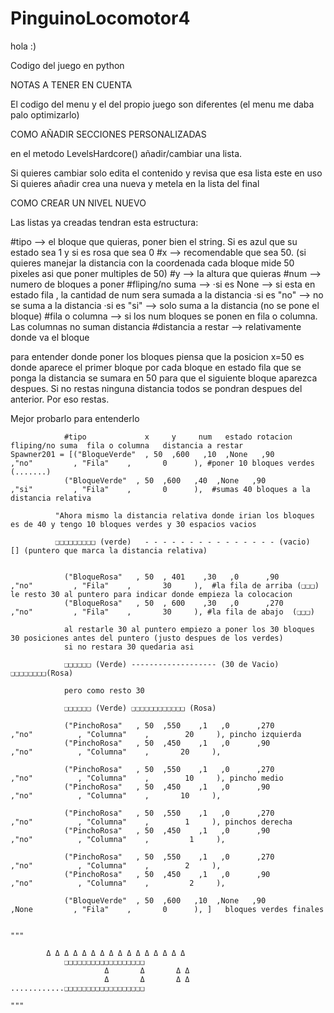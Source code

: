 # PinguinoLocomotor4

hola :)

Codigo del juego en python 


NOTAS A TENER EN CUENTA 

El codigo del menu y el del propio juego son diferentes (el menu me daba palo optimizarlo)

COMO AÑADIR SECCIONES PERSONALIZADAS

en el metodo LevelsHardcore() añadir/cambiar una lista.

Si quieres cambiar solo edita el contenido y revisa que esa lista este en uso
Si quieres añadir crea una nueva y metela en la lista del final

COMO CREAR UN NIVEL NUEVO

Las listas ya creadas tendran esta estructura:

#tipo --> el bloque que quieras, poner bien el string. Si es azul que su estado sea 1 y si es rosa que sea 0
#x --> recomendable que sea 50. (si quieres manejar la distancia con la coordenada cada bloque mide 50 pixeles asi que poner multiples de 50)
#y --> la altura que quieras
#num --> numero de bloques a poner
#fliping/no suma --> 
·si es None --> si esta en estado fila , la cantidad de num sera sumada a la distancia 
·si es "no" --> no se suma a la distancia
·si es "si" --> solo suma a la distancia (no se pone el bloque)
#fila o columna --> si los num bloques se ponen en fila o columna. Las columnas no suman distancia
#distancia a restar --> relativamente donde va el bloque

para entender donde poner los bloques piensa que la posicion x=50 es donde aparece el primer bloque
por cada bloque en estado fila que se ponga la distancia se sumara en 50 para que el siguiente bloque aparezca despues. Si no restas ninguna distancia todos se pondran despues del anterior.
Por eso restas.

Mejor probarlo para entenderlo

                #tipo             x     y     num   estado rotacion  fliping/no suma  fila o columna   distancia a restar
    Spawner201 = [("BloqueVerde"  , 50  ,600   ,10  ,None   ,90         ,"no"         , "Fila"    ,       0      ), #poner 10 bloques verdes  (.......)
                ("BloqueVerde"  , 50  ,600   ,40  ,None   ,90         ,"si"         , "Fila"    ,       0      ),  #sumas 40 bloques a la distancia relativa

              "Ahora mismo la distancia relativa donde irian los bloques es de 40 y tengo 10 bloques verdes y 30 espacios vacios

              ❑❑❑❑❑❑❑❑❑ (verde)   - - - - - - - - - - - - - - - (vacio)    [] (puntero que marca la distancia relativa) 


                ("BloqueRosa"   , 50  , 401    ,30   ,0      ,90         ,"no"         , "Fila"    ,       30     ),  #la fila de arriba (❑❑❑)   le resto 30 al puntero para indicar donde empieza la colocacion 
                ("BloqueRosa"   , 50  , 600    ,30   ,0      ,270         ,"no"         , "Fila"    ,       30     ), #la fila de abajo  (❑❑❑) 

                al restarle 30 al puntero empiezo a poner los 30 bloques 30 posiciones antes del puntero (justo despues de los verdes)
                si no restara 30 quedaria asi

                ❑❑❑❑❑❑ (Verde) ------------------- (30 de Vacio) ❑❑❑❑❑❑❑❑(Rosa)

                pero como resto 30

                ❑❑❑❑❑❑ (Verde) ❑❑❑❑❑❑❑❑❑❑❑❑ (Rosa)

                ("PinchoRosa"   , 50  ,550    ,1   ,0      ,270        ,"no"          , "Columna"    ,        20     ), pincho izquierda
                ("PinchoRosa"   , 50  ,450    ,1   ,0      ,90        ,"no"          , "Columna"    ,       20     ),

                ("PinchoRosa"   , 50  ,550    ,1   ,0      ,270        ,"no"          , "Columna"    ,        10     ), pincho medio
                ("PinchoRosa"   , 50  ,450    ,1   ,0      ,90        ,"no"          , "Columna"    ,       10     ),

                ("PinchoRosa"   , 50  ,550    ,1   ,0      ,270        ,"no"          , "Columna"    ,        1     ), pinchos derecha
                ("PinchoRosa"   , 50  ,450    ,1   ,0      ,90        ,"no"          , "Columna"    ,         1     ),

                ("PinchoRosa"   , 50  ,550    ,1   ,0      ,270        ,"no"          , "Columna"    ,        2     ),
                ("PinchoRosa"   , 50  ,450    ,1   ,0      ,90        ,"no"          , "Columna"    ,         2     ),

                ("BloqueVerde"  , 50  ,600   ,10  ,None   ,90         ,None         , "Fila"    ,       0      ), ]   bloques verdes finales
    

    """
            
            Δ Δ Δ Δ Δ Δ Δ Δ Δ Δ Δ Δ Δ Δ Δ Δ 
                ❑❑❑❑❑❑❑❑❑❑❑❑❑❑❑❑❑❑
                         Δ       Δ       Δ Δ
                         Δ       Δ       Δ Δ
    ............❑❑❑❑❑❑❑❑❑❑❑❑❑❑❑❑❑❑

    """
